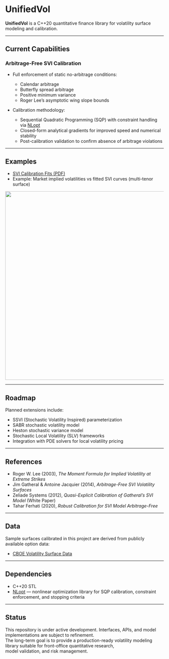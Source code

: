 # UnifiedVol  

**UnifiedVol** is a C++20 quantitative finance library for volatility surface modeling and calibration.  

---

## Current Capabilities  

### Arbitrage-Free SVI Calibration  
- Full enforcement of static no-arbitrage conditions:  
  - Calendar arbitrage  
  - Butterfly spread arbitrage  
  - Positive minimum variance  
  - Roger Lee’s asymptotic wing slope bounds  

- Calibration methodology:  
  - Sequential Quadratic Programming (SQP) with constraint handling via [NLopt](https://nlopt.readthedocs.io/)  
  - Closed-form analytical gradients for improved speed and numerical stability  
  - Post-calibration validation to confirm absence of arbitrage violations  

---

## Examples  

- [SVI Calibration Fits (PDF)](docs/SVI_calibration_fits.pdf)  
- Example: Market implied volatilities vs fitted SVI curves (multi-tenor surface)  

<p align="center">  
  <img src="svi_card_plot_dark_soft_points_notitle.png" width="600"/>  
</p>  

---

## Roadmap  

Planned extensions include:  
- SSVI (Stochastic Volatility Inspired) parameterization  
- SABR stochastic volatility model  
- Heston stochastic variance model  
- Stochastic Local Volatility (SLV) frameworks  
- Integration with PDE solvers for local volatility pricing  

---

## References  

- Roger W. Lee (2003), *The Moment Formula for Implied Volatility at Extreme Strikes*  
- Jim Gatheral & Antoine Jacquier (2014), *Arbitrage-Free SVI Volatility Surfaces*  
- Zeliade Systems (2012), *Quasi-Explicit Calibration of Gatheral’s SVI Model* (White Paper)  
- Tahar Ferhati (2020), *Robust Calibration for SVI Model Arbitrage-Free*  

---

## Data  

Sample surfaces calibrated in this project are derived from publicly available option data:  

- [CBOE Volatility Surface Data](https://datashop.cboe.com/volatility-surfaces)  

---

## Dependencies  

- C++20 STL  
- [NLopt](https://nlopt.readthedocs.io/) — nonlinear optimization library for SQP calibration, constraint enforcement, and stopping criteria  

---

## Status  

This repository is under active development. Interfaces, APIs, and model implementations are subject to refinement.  
The long-term goal is to provide a production-ready volatility modeling library suitable for front-office quantitative research,  
model validation, and risk management. 
